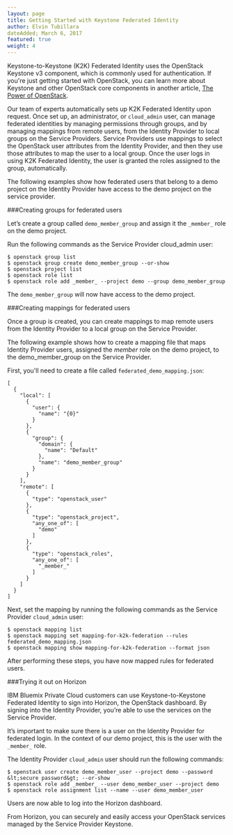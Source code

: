 ```yaml
---
layout: page
title: Getting Started with Keystone Federated Identity
author: Elvin Tubillara
dateAdded; March 6, 2017
featured: true
weight: 4
---
```



Keystone-to-Keystone (K2K) Federated Identity uses the OpenStack Keystone v3 component, which is commonly used for authentication. If you're just getting started with OpenStack, you can learn more about Keystone and other OpenStack core components in another article, [The Power of OpenStack](https://www.ibm.com/blogs/bluemix/2016/07/the-power-of-openstack/).

Our team of experts automatically sets up K2K Federated Identity upon request. Once set up, an administrator, or `cloud_admin` user, can manage federated identities by managing permissions through groups, and by managing mappings from remote users, from the Identity Provider to local groups on the Service Providers. Service Providers use mappings to select the OpenStack user attributes from the Identity Provider, and then they use those attributes to map the user to a local group. Once the user logs in using K2K Federated Identity, the user is granted the roles assigned to the group, automatically.

The following examples show how federated users that belong to a demo project on the Identity Provider have access to the demo project on the service provider.

###Creating groups for federated users

Let’s create a group called `demo_member_group` and assign it the `_member_` role on the demo project.

Run the following commands as the Service Provider cloud_admin user:

```
$ openstack group list
$ openstack group create demo_member_group --or-show
$ openstack project list
$ openstack role list
$ openstack role add _member_ --project demo --group demo_member_group
```

The `demo_member_group` will now have access to the demo project.

###Creating mappings for federated users

Once a group is created, you can create mappings to map remote users from the Identity Provider to a local group on the Service Provider.

The following example shows how to create a mapping file that maps Identity Provider users, assigned the _member_ role on the demo project, to the demo_member_group on the Service Provider.

First, you'll need to create a file called `federated_demo_mapping.json`:
```
[
  {
    "local": [
      {
        "user": {
          "name": "{0}"
        }
      },
      {
        "group": {
          "domain": {
            "name": "Default"
          },
          "name": "demo_member_group"
        }
      }
    ],
    "remote": [
      {
        "type": "openstack_user"
      },
      {
        "type": "openstack_project",
        "any_one_of": [
          "demo"
        ]
      },
      {
        "type": "openstack_roles",
        "any_one_of": [
          "_member_"
        ]
      }
    ]
  }
]
```

Next, set the mapping by running the following commands as the Service Provider `cloud_admin` user:

```
$ openstack mapping list
$ openstack mapping set mapping-for-k2k-federation --rules federated_demo_mapping.json
$ openstack mapping show mapping-for-k2k-federation --format json
```

After performing these steps, you have now mapped rules for federated users.

###Trying it out on Horizon

IBM Bluemix Private Cloud customers can use Keystone-to-Keystone Federated Identity to sign into Horizon, the OpenStack dashboard. By signing into the Identity Provider, you’re able to use the services on the Service Provider.

It’s important to make sure there is a user on the Identity Provider for federated login. In the context of our demo project, this is the user with the `_member_` role.

The Identity Provider `cloud_admin` user should run the following commands:

```
$ openstack user create demo_member_user --project demo --password &lt;secure password&gt; --or-show
$ openstack role add _member_ --user demo_member_user --project demo
$ openstack role assignment list --name --user demo_member_user
```

Users are now able to log into the Horizon dashboard.

From Horizon, you can securely and easily access your OpenStack services managed by the Service Provider Keystone.

